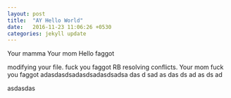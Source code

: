 ```yaml
---
layout: post
title:  "AY Hello World"
date:   2016-11-23 11:06:26 +0530
categories: jekyll update
---
```


Your mamma
Your mom
Hello faggot

modifying your file.
fuck you faggot
RB resolving conflicts.
Your mom
fuck you faggot
adasdasdsadasdsadasdsadsa
das
d
sad
as
das
ds
ad
as
ds
ad


asdasdas